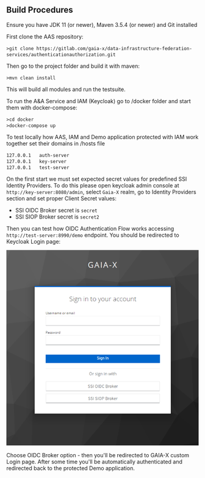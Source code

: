 ## Build Procedures

Ensure you have JDK 11 (or newer), Maven 3.5.4 (or newer) and Git installed

First clone the AAS repository:

```
>git clone https://gitlab.com/gaia-x/data-infrastructure-federation-services/authenticationauthorization.git
```
Then go to the project folder and build it with maven:

```
>mvn clean install
```

This will build all modules and run the testsuite.

To run the A&A Service and IAM (Keycloak) go to /docker folder and start them with docker-compose:

```
>cd docker
>docker-compose up
```
To test locally how AAS, IAM and Demo application protected with IAM work together set their domains in /hosts file

```
127.0.0.1	auth-server
127.0.0.1	key-server
127.0.0.1	test-server
```
On the first start we must set expected secret values for predefined SSI Identity Providers. To do this please open keycloak admin console at `http://key-server:8080/admin`, select `Gaia-X` realm, go to Identity Providers section and set proper Client Secret values:
- SSI OIDC Broker secret is `secret`
- SSI SIOP Broker secret is `secret2`

Then you can test how OIDC Authentication Flow works accessing `http://test-server:8990/demo` endpoint. You should be redirected to Keycloak Login page:

![Keycloak login](../images/keycloak_login.png "Keycloak login")

Choose OIDC Broker option - then you'll be redirected to GAIA-X custom Login page. After some time you'll be automatically authenticated and redirected back to the protected Demo application.
